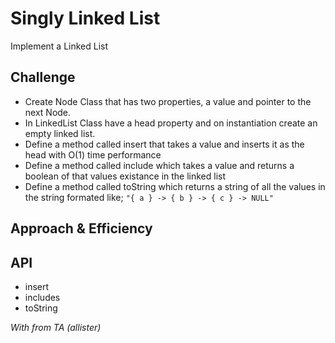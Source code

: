 # Singly Linked List
<!-- Short summary or background information -->
Implement a Linked List

## Challenge
<!-- Description of the challenge -->
- Create Node Class that has two properties, a value and pointer to the next Node.
- In LinkedList Class have a head property and on instantiation create an empty linked list.
- Define a method called insert that takes a value and inserts it as the head with O(1) time performance
- Define a method called include which takes a value and returns a boolean of that values existance in the linked list
- Define a method called toString which returns a string of all the values in the string formated like; `"{ a } -> { b } -> { c } -> NULL"`


## Approach & Efficiency
<!-- What approach did you take? Why? What is the Big O space/time for this approach? -->


## API
<!-- Description of each method publicly available to your Linked List -->

- insert
- includes
- toString

*With from TA (allister)*